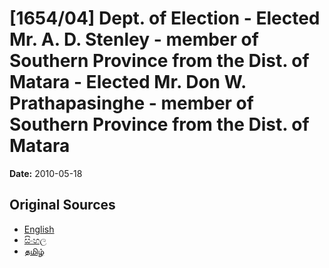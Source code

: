 # [1654/04] Dept. of Election - Elected Mr. A. D. Stenley - member of Southern Province from the Dist. of Matara - Elected Mr. Don W. Prathapasinghe - member of Southern Province from the Dist. of Matara

**Date:** 2010-05-18

## Original Sources

- [English](https://documents.gov.lk/view/extra-gazettes/2010/5/1654-04_E.pdf)
- [සිංහල](https://documents.gov.lk/view/extra-gazettes/2010/5/1654-04_S.pdf)
- [தமிழ்](https://documents.gov.lk/view/extra-gazettes/2010/5/1654-04_T.pdf)
